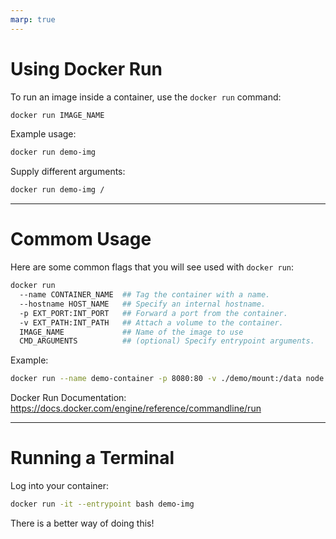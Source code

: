 ```yaml
---
marp: true
---
```


# Using Docker Run

To run an image inside a container, use the `docker run` command:

```bash
docker run IMAGE_NAME
```

Example usage:
```bash
docker run demo-img
```

Supply different arguments:
```bash
docker run demo-img /
```

---

# Commom Usage

Here are some common flags that you will see used with `docker run`:

```bash
docker run
  --name CONTAINER_NAME  ## Tag the container with a name.
  --hostname HOST_NAME   ## Specify an internal hostname.
  -p EXT_PORT:INT_PORT   ## Forward a port from the container.
  -v EXT_PATH:INT_PATH   ## Attach a volume to the container.
  IMAGE_NAME             ## Name of the image to use
  CMD_ARGUMENTS          ## (optional) Specify entrypoint arguments.
```

Example:
```bash
docker run --name demo-container -p 8080:80 -v ./demo/mount:/data node:latest
```

Docker Run Documentation:
https://docs.docker.com/engine/reference/commandline/run

---

# Running a Terminal

Log into your container:
```bash
docker run -it --entrypoint bash demo-img
```

There is a better way of doing this!